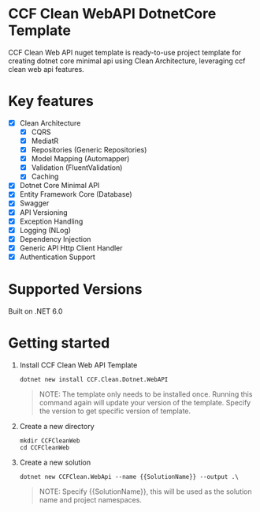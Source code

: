 # CCF Clean WebAPI DotnetCore Template

CCF Clean Web API nuget template is ready-to-use project template for creating dotnet core minimal api using Clean Architecture, leveraging ccf clean web api features.

# Key features

- [x] Clean Architecture
    - [x] CQRS
    - [x] MediatR
    - [x] Repositories (Generic Repositories)
    - [x] Model Mapping (Automapper)
    - [x] Validation (FluentValidation)
    - [x] Caching
- [x] Dotnet Core Minimal API
- [x] Entity Framework Core (Database)
- [x] Swagger
- [x] API Versioning
- [x] Exception Handling
- [x] Logging (NLog)
- [x] Dependency Injection
- [x] Generic API Http Client Handler
- [x] Authentication Support

# Supported Versions

Built on .NET 6.0

# Getting started

1. Install CCF Clean Web API Template

    ```
    dotnet new install CCF.Clean.Dotnet.WebAPI 
    ```
    > NOTE: The template only needs to be installed once. Running this command again will update your version of the template. Specify the version to get specific version of template.

2. Create a new directory

    ```    
    mkdir CCFCleanWeb
    cd CCFCleanWeb
    ```

3. Create a new solution

    ```
    dotnet new CCFClean.WebApi --name {{SolutionName}} --output .\
    ```
    > NOTE: Specify {{SolutionName}}, this will be used as the solution name and project namespaces.